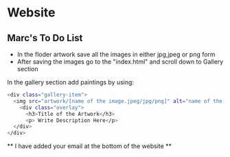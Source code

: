 # Website

## Marc's To Do List

- In the floder artwork save all the images in either jpg,jpeg or png form
- After saving the images go to the "index.html" and scroll down to Gallery section 

In the gallery section add paintings by using:

```bash
<div class="gallery-item">
  <img src="artwork/[name of the image.jpeg/jpg/png]" alt="name of the image">
    <div class="overlay">
      <h3>Title of the Artwork</h3>
      <p> Write Description Here</p>
  </div>
</div>
```

** I have added your email at the bottom of the website **
